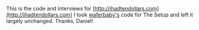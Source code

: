 This is the code and interviews for [http://ihadtendollars.com](http://ihadtendollars.com) I took [waferbaby's](http://github.com/waferbaby) code for The Setup and left it largely unchanged. Thanks, Daniel!
